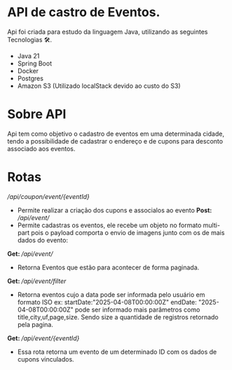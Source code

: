 # API de castro de Eventos.

Api foi criada para estudo da linguagem Java, utilizando as seguintes Tecnologias 🛠.
  - Java 21
  - Spring Boot
  - Docker
  - Postgres
  - Amazon S3 (Utilizado localStack devido ao custo do S3)

# Sobre API
Api tem como objetivo o cadastro de eventos em uma determinada cidade, tendo a possibilidade de cadastrar o endereço e de cupons para desconto associado aos eventos.

# Rotas
<i>/api/coupon/event/{eventId}</i> 
 - Permite realizar a criação dos cupons e associalos ao evento
<b>Post: </b><i>/api/event/</i>
 - Permite cadastras os eventos, ele recebe um objeto no formato multi-part pois o payload comporta o envio de imagens junto com os de mais dados do evento:
   
<b>Get: </b><i>/api/event/</i>
  - Retorna Eventos que estão para acontecer de forma paginada.
    
<b>Get: </b><i>/api/event/filter</i>
  - Retorna eventos cujo a data pode ser informada pelo usuário em formato ISO ex: startDate:"2025-04-08T00:00:00Z" endDate: "2025-04-08T00:00:00Z"
    pode ser informado mais parâmetros como title,city,uf,page,size. Sendo size a quantidade de registros retornado pela pagina.
    
<b>Get: </b><i>/api/event/{eventId}</i>
  - Essa rota retorna um evento de um determinado ID com os dados de cupons vinculados. 
